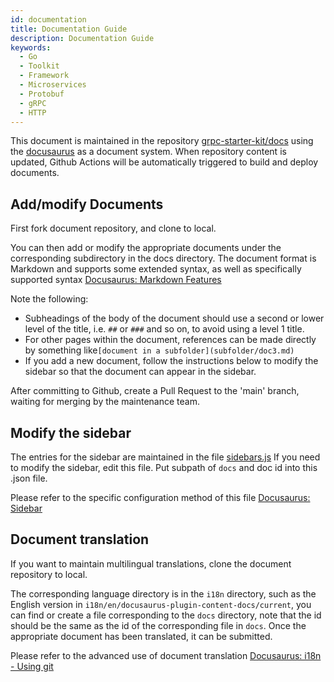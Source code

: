 ```yaml
---
id: documentation
title: Documentation Guide
description: Documentation Guide
keywords:
  - Go
  - Toolkit
  - Framework
  - Microservices
  - Protobuf
  - gRPC
  - HTTP
---
```


This document is maintained in the repository [grpc-starter-kit/docs](https://github.com/xmlking/grpc-starter-kit) using the [docusaurus](https://docusaurus.io/) as a document system. When repository content is updated, Github Actions will be automatically triggered to build and deploy documents.

## Add/modify Documents
First fork document repository, and clone to local.

You can then add or modify the appropriate documents under the corresponding subdirectory in the docs directory. The document format is Markdown and supports some extended syntax, as well as specifically supported syntax
[Docusaurus: Markdown Features](https://docusaurus.io/docs/markdown-features)

Note the following:
* Subheadings of the body of the document should use a second or lower level of the title, i.e. `##` or `###` and so on, to avoid using a level 1 title.
* For other pages within the document, references can be made directly by something like`[document in a subfolder](subfolder/doc3.md)`
* If you add a new document, follow the instructions below to modify the sidebar so that the document can appear in the sidebar.

After committing to Github, create a Pull Request to the 'main' branch, waiting for merging by the maintenance team.

## Modify the sidebar
The entries for the sidebar are maintained in the file [sidebars.js](https://github.com/xmlking/grpc-starter-kit/docs/blob/main/sidebars.js) If you need to modify the sidebar, edit this file.
Put subpath of `docs` and doc id into this .json file.

Please refer to the specific configuration method of this file [Docusaurus: Sidebar](https://docusaurus.io/docs/sidebar)

## Document translation
If you want to maintain multilingual translations, clone the document repository  to local.

The corresponding language directory is in the `i18n` directory, such as the English version in `i18n/en/docusaurus-plugin-content-docs/current`, you can find or create a file corresponding to the `docs` directory, note that the id should be the same as the id of the corresponding file in `docs`. Once the appropriate document has been translated, it can be submitted.

Please refer to the advanced use of document translation [Docusaurus: i18n - Using git](https://docusaurus.io/docs/i18n/git)
